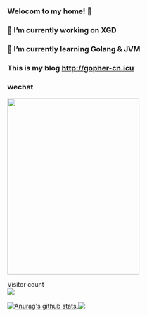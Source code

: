 ### Welocom to my home! 👋
### 🔭 I’m currently working on XGD
### 🤔 I’m currently learning Golang & JVM
### This is my blog http://gopher-cn.icu
### wechat 
<div align="left">
<img src="https://www.gopher-cn.icu/images/wx.jpg" height="400" width="300" >
 </div>
 
 
<p> 
  Visitor count<br>
  <img src="https://profile-counter.glitch.me/yunteng9345/count.svg" />
</p>
<a href="https://github.com/yunteng9345/github-readme-stats">
  <img align="center" src="https://github-readme-stats.anuraghazra1.vercel.app/api?username=yunteng9345&show_icons=true&include_all_commits=true&theme=material-palenight" alt="Anurag's github stats" />
</a>

<a href="https://github.com/yunteng9345/github-readme-stats">
  <!-- Change the `github-readme-stats.anuraghazra1.vercel.app` to `github-readme-stats.vercel.app`  -->
  <img align="center" src="https://github-readme-stats.anuraghazra1.vercel.app/api/top-langs/?username=yunteng9345&layout=compact&theme=material-palenight" />
</a>



 
